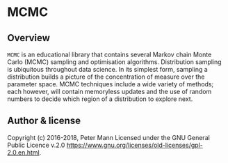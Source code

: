 # MCMC

## Overview

`MCMC` is an educational library that contains several Markov chain Monte Carlo (MCMC) sampling and optimisation algorithms. Distribution sampling is
ubiquitous throughout data science. In its simplest form, sampling a distribution builds a picture of the concentration of measure  over the 
parameter space. MCMC techniques include a wide variety of methods; each however, will contain memoryless 
updates and the use of random numbers to decide which region of a distribution to explore next. 

## Author & license 
Copyright (c) 2016-2018, Peter Mann 
Licensed under the GNU General Public Licence v.2.0 <https://www.gnu.org/licenses/old-licenses/gpl-2.0.en.html>.
